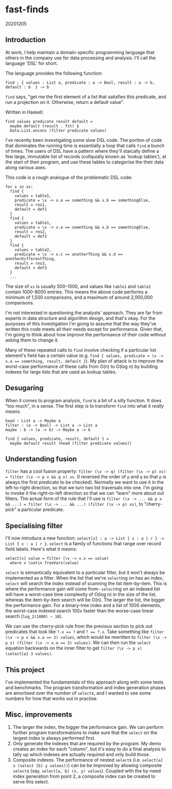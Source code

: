 # fast-finds

20201205

## Introduction

At work, I help maintain a domain-specific programming language that others in the company use 
for data processing and analysis. I'll call the language 'DSL' for short.

The language provides the following function:
```
find : { values : List a, predicate : a -> Bool, result : a -> b, default : b  } -> b
```

`find` says, "get me the first element of a list that satisfies this predicate, and run 
a projection on it. Otherwise, return a default value".

Written in Haskell: 
```
find values predicate result default = 
  maybe default (result . fst) $
  Data.List.uncons (filter predicate values)
```

I've recently been investigating some slow DSL code. The portion of code that dominates the
running time is essentially a loop that calls `find` a bunch of times. The users of DSL have
a pattern where they'll staically define a few large, immutable list of records (collquially known 
as 'lookup tables'), at the start of their program, and use these tables to categorise the their 
data along various axes.

This code is a rough analogue of the problematic DSL code:

```
for x in xs:
  find { 
    values = table1, 
    predicate = \x -> x.a == something && x.b == somethingElse, 
    result = res1, 
    default = def1 
  }
  find { 
    values = table1, 
    predicate = \x -> x.a == something && x.b == somethingElse, 
    result = res2, 
    default = def2
  }
  find { 
    values = table2, 
    predicate = \x -> x.c == anotherThing && x.d == anotherDifferentThing, 
    result = res3, 
    default = def3
  }
  ...
```

The size of `xs` is usually 500-1000, and values like `table1` and `table2` contain 1000-8000 entries.
This means the above code performs a minimum of 1,500 comparisons, and a maximum of around 2,000,000 
comparisons.

I'm not interested in questioning the analysts' approach. They are far from experts in data
structure and algorithm design, and that's okay. For the purposes of this investigation I'm going to 
assume that the way they've written this code meets all their needs except for performance. Given that,
I'm going to think about how improve the performance of their code without asking them to change it.

Many of these repeated calls to `find` involve checking if a particular list element's field has a certain
value (e.g. `find { values, predicate = \x -> x.a == something, result, default }`). My plan of attack
is to improve the worst-case performance of these calls from O(n) to O(log n) by building indexes for large 
lists that are used as lookup tables.

## Desugaring

When it comes to program analysis, `find` is a bit of a silly function. It does "too much", in a sense.
The first step is to transform `find` into what it *really means*.

```
head : List a -> Maybe a
filter : (a -> Bool) -> List a -> List a
maybe : b -> (a -> b) -> Maybe a -> b

find { values, predicate, result, default } =
  maybe default result (head (filter predicate values))
```

## Understanding fusion

`filter` has a cool fusion property: `filter (\x -> q) (filter (\x -> p) xs) = filter (\x -> p x && q x) xs`. (I reversed
the order of `p` and `q` so that `p` is always the first predicate to be checked). Normally we want
to use it in the left-to-right direction, so that we turn two list traversals into one. I'm going
to invoke it the right-to-left direction so that we can "learn" more about out filters. The actual
form of the rule that I'll use is `filter (\x -> ... && p x && ...) = filter (\x -> ... && ...) (filter (\x -> p) xs)`,
to "cherry-pick" a particular predicate.

## Specialising filter

I'll now introduce a new function: `select[x] : a -> List { x : a | r } -> List { x : a | r }`. `select`
is a family of functions that range over record field labels. Here's what it *means*:

```
select[x] value = filter (\v -> v.x == value)
  where v \notin freeVars(value)
```

`select` is semantically equivalent to a particular filter, but it won't always be implemented as a filter.
When the list that we're `select`ing on has an index, `select` will search the index instead of scanning the
list item-by-item. This is where the performance gain will come from- `select`ing on an indexed list will 
have a worst-case time complexity of O(log n) in the size of the list, whereas the item-by-item search will be O(n).
The larger the list, the bigger the performance gain. For a binary-tree index and a list of 1000 elements, the
worst-case indexed search 100x faster than the worse-case linear search (`log_2(1000) ~ 10`).

We can use the cherry-pick rule from the previous section to pick out predicates that look like `?.x == ?` and `? == ?.x`.
Take something like `filter (\x -> p x && x.a == 3) values`, which would be rewritten to 
`filter (\x -> p x) (filter (\x -> x.a == 3) values)`. We can then run the `select` equation backwards on the inner filter
to get `filter (\x -> p x) (select[a] 3 values)`.

## This project

I've implemented the fundamentals of this approach along with some tests and benchmarks. The program transformation 
and index generation phases are amortised over the number of `select`s, and I wanted to see some numbers for
how that works out in practise.

## Misc. improvements

1. The larger the index, the bigger the performance gain. We can perform further program transformations to
   make sure that the `select` on the largest index is always performed first.
2. Only generate the indexes that are required by the program. My demo creates an index for each "column",
   but it's easy to do a final analysis to tally up which indexes are actually required and only build those.
3. Composite indexes. The performance of nested `select`s (i.e. `select[a] x (select [b] y values))`) can be
   be improved by allowing composite `select`s (say, `select[a, b] (x, y) values`). Coupled with the by-need
   index generation from point 2, a composite index can be created to serve this select.